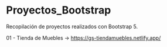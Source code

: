 # Proyectos_Bootstrap
Recopilación de proyectos realizados con Bootstrap 5.


01 - Tienda de Muebles -> https://gs-tiendamuebles.netlify.app/  
